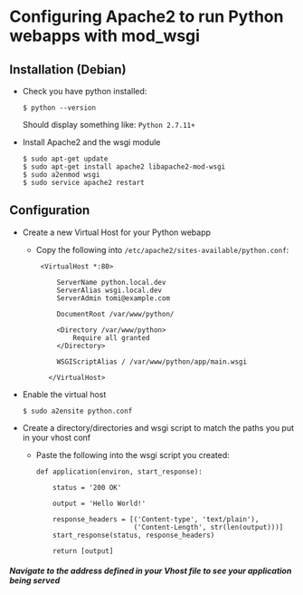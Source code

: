 # Configuring Apache2 to run Python webapps with mod_wsgi

## Installation (Debian)

  * Check you have python installed:

        $ python --version

      Should display something like: `Python 2.7.11+`

  * Install Apache2 and the wsgi module

        $ sudo apt-get update
        $ sudo apt-get install apache2 libapache2-mod-wsgi
        $ sudo a2enmod wsgi
        $ sudo service apache2 restart

## Configuration

  * Create a new Virtual Host for your Python webapp

    * Copy the following into `/etc/apache2/sites-available/python.conf`:


           <VirtualHost *:80>
 
               ServerName python.local.dev
               ServerAlias wsgi.local.dev
               ServerAdmin tomi@example.com
 
               DocumentRoot /var/www/python/
 
               <Directory /var/www/python>
                   Require all granted
               </Directory>
 
               WSGIScriptAlias / /var/www/python/app/main.wsgi
 
             </VirtualHost>



  * Enable the virtual host

        $ sudo a2ensite python.conf

  * Create a directory/directories and wsgi script to match the paths you put in your vhost conf

    * Paste the following into the wsgi script you created:


          def application(environ, start_response):
          
              status = '200 OK'
          
              output = 'Hello World!'

              response_headers = [('Content-type', 'text/plain'),
                                  ('Content-Length', str(len(output)))]
              start_response(status, response_headers)

              return [output]


##### Navigate to the address defined in your Vhost file to see your application being served
